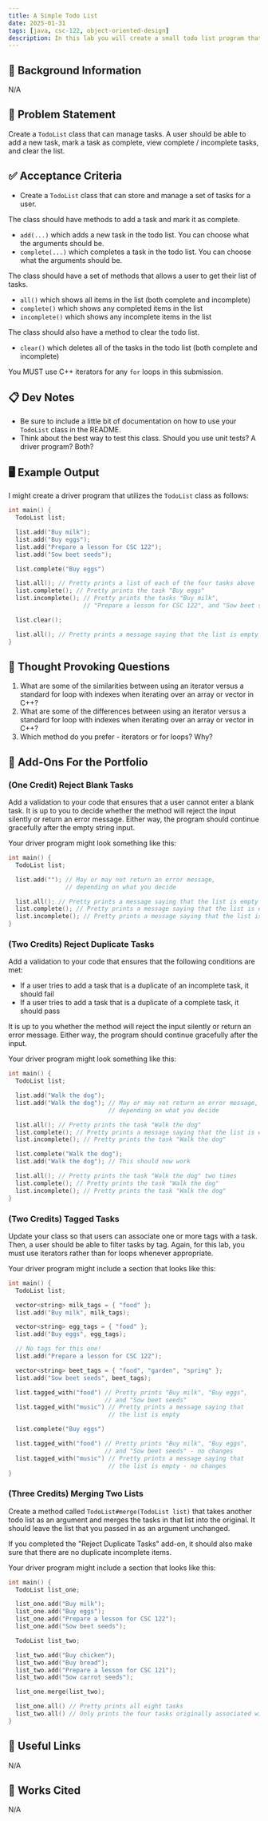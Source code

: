 ```yaml
---
title: A Simple Todo List
date: 2025-01-31
tags: [java, csc-122, object-oriented-design]
description: In this lab you will create a small todo list program that allows users to keep track of tasks.
---
```


## 🔖 Background Information

N/A

## 🎯 Problem Statement

Create a `TodoList` class that can manage tasks. A user should be able to add a new task, mark a task as complete, view complete / incomplete tasks, and clear the list.

## ✅ Acceptance Criteria

* Create a `TodoList` class that can store and manage a set of tasks for a user.

The class should have methods to add a task and mark it as complete.

* `add(...)` which adds a new task in the todo list. You can choose what the arguments should be.
* `complete(...)` which completes a task in the todo list. You can choose what the arguments should be.

The class should have a set of methods that allows a user to get their list of tasks.

* `all()` which shows all items in the list (both complete and incomplete)
* `complete()` which shows any completed items in the list
* `incomplete()` which shows any incomplete items in the list

The class should also have a method to clear the todo list.

* `clear()` which deletes all of the tasks in the todo list (both complete and incomplete)

You MUST use C++ iterators for any `for` loops in this submission.

## 📋 Dev Notes

* Be sure to include a little bit of documentation on how to use your `TodoList` class in the README.
* Think about the best way to test this class. Should you use unit tests? A driver program? Both?

## 🖥️ Example Output

I might create a driver program that utilizes the `TodoList` class as follows:

```cpp
int main() {
  TodoList list;

  list.add("Buy milk");
  list.add("Buy eggs");
  list.add("Prepare a lesson for CSC 122");
  list.add("Sow beet seeds");

  list.complete("Buy eggs")

  list.all(); // Pretty prints a list of each of the four tasks above
  list.complete(); // Pretty prints the task "Buy eggs"
  list.incomplete(); // Pretty prints the tasks "Buy milk",
                     // "Prepare a lesson for CSC 122", and "Sow beet seeds"

  list.clear();

  list.all(); // Pretty prints a message saying that the list is empty
}
```

## 📝 Thought Provoking Questions

1. What are some of the similarities between using an iterator versus a standard for loop with indexes when iterating over an array or vector in C++?
2. What are some of the differences between using an iterator versus a standard for loop with indexes when iterating over an array or vector in C++?
3. Which method do you prefer - iterators or for loops? Why?

## 💼 Add-Ons For the Portfolio

### (One Credit) Reject Blank Tasks

Add a validation to your code that ensures that a user cannot enter a blank task. It is up to you to decide whether the method will reject the input silently or return an error message. Either way, the program should continue gracefully after the empty string input.

Your driver program might look something like this:

```cpp
int main() {
  TodoList list;

  list.add(""); // May or may not return an error message,
                // depending on what you decide

  list.all(); // Pretty prints a message saying that the list is empty
  list.complete(); // Pretty prints a message saying that the list is empty
  list.incomplete(); // Pretty prints a message saying that the list is empty
}
```

### (Two Credits) Reject Duplicate Tasks

Add a validation to your code that ensures that the following conditions are met:

* If a user tries to add a task that is a duplicate of an incomplete task, it should fail
* If a user tries to add a task that is a duplicate of a complete task, it should pass

It is up to you whether the method will reject the input silently or return an error message. Either way, the program should continue gracefully after the input.

Your driver program might look something like this:

```cpp
int main() {
  TodoList list;

  list.add("Walk the dog");
  list.add("Walk the dog"); // May or may not return an error message,
                            // depending on what you decide

  list.all(); // Pretty prints the task "Walk the dog"
  list.complete(); // Pretty prints a message saying that the list is empty
  list.incomplete(); // Pretty prints the task "Walk the dog"

  list.complete("Walk the dog");
  list.add("Walk the dog"); // This should now work

  list.all(); // Pretty prints the task "Walk the dog" two times
  list.complete(); // Pretty prints the task "Walk the dog"
  list.incomplete(); // Pretty prints the task "Walk the dog"
}
```

### (Two Credits) Tagged Tasks

Update your class so that users can associate one or more tags with a task. Then, a user should be able to filter tasks by tag. Again, for this lab, you must use iterators rather than for loops whenever appropriate.

Your driver program might include a section that looks like this:

```cpp
int main() {
  TodoList list;

  vector<string> milk_tags = { "food" };
  list.add("Buy milk", milk_tags);

  vector<string> egg_tags = { "food" };
  list.add("Buy eggs", egg_tags);

  // No tags for this one!
  list.add("Prepare a lesson for CSC 122");

  vector<string> beet_tags = { "food", "garden", "spring" };
  list.add("Sow beet seeds", beet_tags);

  list.tagged_with("food") // Pretty prints "Buy milk", "Buy eggs",
                           // and "Sow beet seeds"
  list.tagged_with("music") // Pretty prints a message saying that
                            // the list is empty

  list.complete("Buy eggs")

  list.tagged_with("food") // Pretty prints "Buy milk", "Buy eggs",
                           // and "Sow beet seeds" - no changes
  list.tagged_with("music") // Pretty prints a message saying that
                            // the list is empty - no changes
}
```

### (Three Credits) Merging Two Lists

Create a method called `TodoList#merge(TodoList list)` that takes another todo list as an argument and merges the tasks in that list into the original. It should leave the list that you passed in as an argument unchanged.

If you completed the "Reject Duplicate Tasks" add-on, it should also make sure that there are no duplicate incomplete items.

Your driver program might include a section that looks like this:

```cpp
int main() {
  TodoList list_one;

  list_one.add("Buy milk");
  list_one.add("Buy eggs");
  list_one.add("Prepare a lesson for CSC 122");
  list_one.add("Sow beet seeds");

  TodoList list_two;

  list_two.add("Buy chicken");
  list_two.add("Buy bread");
  list_two.add("Prepare a lesson for CSC 121");
  list_two.add("Sow carrot seeds");

  list_one.merge(list_two);

  list_one.all() // Pretty prints all eight tasks
  list_two.all() // Only prints the four tasks originally associated with list_two
}
```

## 🔗 Useful Links

N/A

## 📘 Works Cited

N/A
